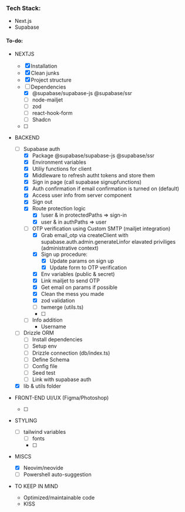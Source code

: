 ### Tech Stack:

- Next.js
- Supabase


#### To-do:

- NEXTJS

  - [x] Installation
  - [x] Clean junks
  - [x] Project structure
  - [ ] Dependencies
    - [x] @supabase/supabase-js @supabase/ssr
    - [ ] node-mailjet
    - [ ] zod
    - [ ] react-hook-form
    - [ ] Shadcn
  - [ ] 

- BACKEND

  - [ ] Supabase auth
    - [x] Package @supabase/supabase-js @supabase/ssr
    - [x] Environment variables
    - [x] Utiliy functions for client
    - [x] Middleware to refresh autht tokens and store them
    - [x] Sign in page (call supabase signupfunctions)
    - [x] Auth confirmation if email confirmation is turned on (default)
    - [x] Access user info from server component
    - [x] Sign out
    - [x] Route protection logic
      - [x] !user & in protectedPaths => sign-in 
      - [x] user & in authPaths => user
    - [ ] OTP verification using Custom SMTP (mailjet integration)
      - [x] Grab email_otp via createClient with supabase.auth.admin.generateLinfor elavated priviliges (administrative context)
      - [x] Sign up procedure:
        - [x] Update params on sign up
        - [x] Update form to OTP verification
      - [x] Env variables (public & secret)
      - [x] Link mailjet to send OTP
      - [x] Get email on params if possible
      - [x] Clean the mess you made 
      - [x] zod validation
      - [ ] twmerge (utils.ts)
      - [ ] 
    - [ ] Info addition
      - Username
  - [ ] Drizzle ORM
    - [ ] Install dependencies
    - [ ] Setup env
    - [ ] Drizzle connection (db/index.ts)
    - [ ] Define Schema
    - [ ] Config file
    - [ ] Seed test
    - [ ] Link with supabase auth
  - [x] lib & utils folder

- FRONT-END UI/UX (Figma/Photoshop)

  - [ ]

- STYLING

  - [ ] tailwind variables
    - [ ] fonts
    - [ ]

- MISCS

  - [x] Neovim/neovide
  - [ ] Powershell auto-suggestion

- TO KEEP IN MIND

  - Optimized/maintainable code
  - KISS

